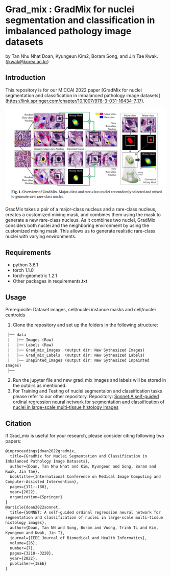 # Grad_mix : GradMix for nuclei segmentation and classification in imbalanced pathology image datasets
by Tan Nhu Nhat Doan, Kyungeun Kim2, Boram Song, and Jin Tae Kwak. (jkwak@korea.ac.kr)

## Introduction
This repository is for our MICCAI 2022 paper [GradMix for nuclei segmentation and classification in imbalanced pathology image datasets]
(https://link.springer.com/chapter/10.1007/978-3-031-16434-7_17).

![Grad_mix](./data/grad_mix.PNG)


GradMix takes a pair of a major-class nucleus and a rare-class nucleus, creates a customized mixing mask, and combines them using the mask to generate a new rare-class nucleus. As it combines two nuclei,
GradMix considers both nuclei and the neighboring environment by using the customized mixing mask. This allows us to generate realistic rare-class nuclei with varying environments.
## Requirements
-   python 3.6.1
-   torch 1.1.0
-   torch-geometric 1.2.1
-   Other packages in requirements.txt

## Usage
Prerequisite: Dataset images, cell/nuclei instance masks and cell/nuclei centroids 
1. Clone the repository and set up the folders in the following structure:
```
 ├── data 
 |   |── Images (Raw)
 |   |── Labels (Raw) 
 |   |── Grad_mix_Images  (output dir: New Sythesized Images)       
 |   |── Grad_mix_Labels  (output dir: New Sythesized Labels) 
 |   |── Inapinted_Images (output dir: New Sythesized Inpainted Images) 
 ├──

```
2. Run the jupyter file and new grad_mix images and labels will be stored in the outdirs as mentioned.
3. For Training and Testing of nuclei segmentaion and classification tasks please refer to our other repository.
Repository: [Sonnet:A self-guided ordinal regression neural network for segmentation and classification of nuclei in large-scale multi-tissue histology images](https://github.com/QuIIL/Sonnet)

## Citation
If Grad_mix is useful for your research, please consider citing following two papers:
```angular2html
@inproceedings{doan2022gradmix,
  title={GradMix for Nuclei Segmentation and Classification in Imbalanced Pathology Image Datasets},
  author={Doan, Tan Nhu Nhat and Kim, Kyungeun and Song, Boram and Kwak, Jin Tae},
  booktitle={International Conference on Medical Image Computing and Computer-Assisted Intervention},
  pages={171--180},
  year={2022},
  organization={Springer}
}
@article{doan2022sonnet,
  title={SONNET: A self-guided ordinal regression neural network for segmentation and classification of nuclei in large-scale multi-tissue histology images},
  author={Doan, Tan NN and Song, Boram and Vuong, Trinh TL and Kim, Kyungeun and Kwak, Jin T},
  journal={IEEE Journal of Biomedical and Health Informatics},
  volume={26},
  number={7},
  pages={3218--3228},
  year={2022},
  publisher={IEEE}
}
```
